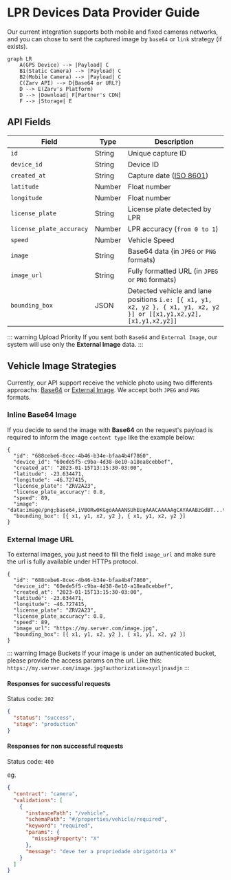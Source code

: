# LPR Devices Data Provider Guide

Our current integration supports both mobile and fixed cameras networks, and you can chose to sent the captured image by `base64` or `link` strategy (if exists).

```mermaid
graph LR
    A(GPS Device) --> |Payload| C
    B1(Static Camera) --> |Payload| C
    B2(Mobile Camera) --> |Payload| C
    C(Zarv API) --> D{Base64 or URL?}
    D --> E(Zarv's Platform)
    D --> |Download| F[Partner's CDN]
    F --> |Storage| E
```

## API Fields

| Field                                                      | Type   | Description                                                                                                         |
|------------------------------------------------------------|--------|---------------------------------------------------------------------------------------------------------------------|
| `id` <Badge type="danger" text="required" />               | String | Unique capture ID                                                                                                   |
| `device_id` <Badge type="danger" text="required" />        | String | Device ID                                                                                                           |
| `created_at` <Badge type="danger" text="required" />       | String | Capture date ([ISO 8601](https://www.w3.org/TR/NOTE-datetime))                                                      |
| `latitude` <Badge type="danger" text="required" />         | Number | Float number                                                                                                        |
| `longitude` <Badge type="danger" text="required" />        | Number | Float number                                                                                                        |
| `license_plate` <Badge type="danger" text="required" />    | String | License plate detected by LPR                                                                                       |
| `license_plate_accuracy`                                   | Number | LPR accuracy (`from 0 to 1`)                                                                                        |
| `speed`                                                    | Number | Vehicle Speed                                                                                                       |
| `image` <Badge type="warning" text="required" />           | String | Base64 data (in `JPEG` or `PNG` formats)                                                                            |
| `image_url` <Badge type="warning" text="required" />       | String | Fully formatted URL (in `JPEG` or `PNG` formats)                                                                    |
| `bounding_box`                                             | JSON   | Detected vehicle and lane positions `i.e: [{ x1, y1, x2, y2 }, { x1, y1, x2, y2 }] or [[x1,y1,x2,y2],[x1,y1,x2,y2]]` |

::: warning Upload Priority
If you sent both `Base64` and `External Image`, our system will use only the **External Image** data.
:::

## Vehicle Image Strategies

Currently, our API support receive the vehicle photo using two differents approachs: [Base64](#inline-base64-image) or [External Image](#external-image-url). We accept both `JPEG` and `PNG` formats.

### Inline Base64 Image

If you decide to send the image with **Base64** on the request's payload is required to inform the image `content type` like the example below:

```json:line-numbers {10}
{
  "id": "688cebe6-8cec-4b46-b34e-bfaa4b4f7860",
  "device_id": "60ede5f5-c9ba-4d38-8e10-a18ea8cebbef",
  "created_at": "2023-01-15T13:15:30-03:00",
  "latitude": -23.634471,
  "longitude": -46.727415,
  "license_plate": "ZRV2A23",
  "license_plate_accuracy": 0.8,
  "speed": 89,
  "image": "data:image/png;base64,iVBORw0KGgoAAAANSUhEUgAAACAAAAAgCAYAAABzGdBT...truncated",
  "bounding_box": [{ x1, y1, x2, y2 }, { x1, y1, x2, y2 }]
}
```

### External Image URL

To external images, you just need to fill the field `image_url` and make sure the url is fully available under HTTPs protocol.

```json:line-numbers {10}
{
  "id": "688cebe6-8cec-4b46-b34e-bfaa4b4f7860",
  "device_id": "60ede5f5-c9ba-4d38-8e10-a18ea8cebbef",
  "created_at": "2023-01-15T13:15:30-03:00",
  "latitude": -23.634471,
  "longitude": -46.727415,
  "license_plate": "ZRV2A23",
  "license_plate_accuracy": 0.8,
  "speed": 89,
  "image_url": "https://my.server.com/image.jpg",
  "bounding_box": [{ x1, y1, x2, y2 }, { x1, y1, x2, y2 }]
}
```

::: warning Image Buckets
If your image is under an authenticated bucket, please provide the access params on the url. Like this: `https://my.server.com/image.jpg?authorization=xyzljnasdjn`
:::

#### Responses for successful requests

Status code: `202`

```json
{
  "status": "success",
  "stage": "production"
}
```

#### Responses for non successful requests

Status code: `400`

eg.

```json
{
  "contract": "camera",
  "validations": [
    {
      "instancePath": "/vehicle",
      "schemaPath": "#/properties/vehicle/required",
      "keyword": "required",
      "params": {
        "missingProperty": "X"
      },
      "message": "deve ter a propriedade obrigatória X"
    }
  ]
}
```
